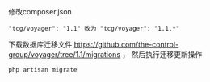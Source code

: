 修改composer.json

```
"tcg/voyager": "1.1" 改为 "tcg/voyager": "1.1.*"
```

下载数据库迁移文件 https://github.com/the-control-group/voyager/tree/1.1/migrations ， 然后执行迁移更新操作

```
php artisan migrate
```



